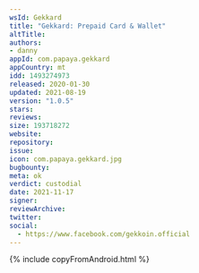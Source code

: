 ```yaml
---
wsId: Gekkard
title: "Gekkard: Prepaid Card & Wallet"
altTitle: 
authors:
- danny
appId: com.papaya.gekkard
appCountry: mt
idd: 1493274973
released: 2020-01-30
updated: 2021-08-19
version: "1.0.5"
stars: 
reviews: 
size: 193718272
website: 
repository: 
issue: 
icon: com.papaya.gekkard.jpg
bugbounty: 
meta: ok
verdict: custodial
date: 2021-11-17
signer: 
reviewArchive:
twitter: 
social:
  - https://www.facebook.com/gekkoin.official
---
```


{% include copyFromAndroid.html %}